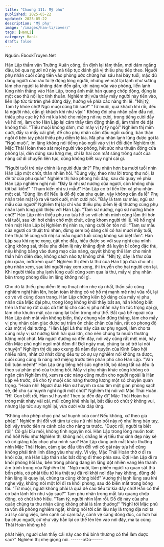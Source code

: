 ```yaml
---
title: "Chương 111: Mỹ phụ"
published: 2025-05-22
updated: 2025-05-22
description: 'Mỹ phụ'
image: '/images/han-li/cover/'
tags: [HanLi]
category: HanLi
draft: false
---
```


Nguồn: EbookTruyen.Net

Hàn Lập thầm vận Trường Xuân công, ổn định lại tâm thần, mới
dám ngẩng đầu, bỏ qua người nữ này mà tiếp tục đánh giá vị
thiếu phụ tiếp theo.
Người phụ nhân cuối cùng tiến vào phòng ước chừng hai sáu hai
bảy tuổi, mặc dù dáng người cao ráo tú lệ động lòng người,
nhưng vẻ mặt lại lạnh như sương làm cho người ta không dám
đến gần, khi nàng vừa vào phòng, liền lạnh lùng nhìn thẳng vào
Hàn Lập, trong ánh mắt hàn quang chớp động, đúng là một cao
thủ nội lực tinh thuần.
Nghiêm thị vừa thấy mấy người này tiến vào, liền lập tức từ trên
ghế đứng dậy, hướng về phía các nàng thi lễ.
"Nhị tỷ, Tam tỷ khỏe chứ! Ngũ muội cũng tới sao!"
"Tứ muội, quá khách khí rồi, đều là người nhà, cần gì khách khí
như vậy!" Không đợi phụ nhân cầm đầu nói, thiếu phụ cực kỳ hồ
mị kia khẽ che miệng nở nụ cười, trong tiếng cười đầy vẻ hồ mị,
làm cho Hàn Lập lại cảm thấy tâm động thần di, âm thầm dè dặt
không thôi.
"Tiểu muội không dám, mời mấy vị tỷ tỷ ngồi" Nghiêm thị mỉm
cười, đẩy ra mấy cái ghế, để cho phụ nhân cầm đầu ngồi xuống,
bản thân ngồi ở bên tay phải thiếu phụ diễm lệ kia.
Mà phụ nhân lạnh lùng được gọi là "Ngũ muội", im lặng không nói
tiếng nào ngồi vào vị trí đối diện Nghiêm thị.
Mặc Thải Hoàn theo sát mọi người vào phòng, hết sức nhu thuận
đóng cửa phòng lại, đến đứng sau lưng mẹ, chỉ là hai con mắt
sáng trông suốt của nàng cứ di chuyển liên tục, cũng không biết
suy nghĩ cái gì.

"Người tuổi trẻ này chính là người đưa tin?" Phụ nhân hơn ba
mươi tuổi nhìn Hàn Lập một chút, thản nhiên hỏi.
"Đúng vậy, theo như lời trong thư nói, là đệ tử của phu quân"
Nghiêm thị hào phóng hồi đáp, sau đó quay về phía Hàn Lập
nghiêm nghị nói: "Đây là nhị sư nương của ngươi, còn không chịu
tới bái kiến!"
"Tham kiến nhị sư mẫu!" Hàn Lập cơ trí tiến lên xá phụ nhân một
cái.
"Đứng lên đi! Nếu là đồ đệ của phu quân, vậy không cần đa lễ"
Phụ nhân trên mặt lộ ra vẻ tươi cười, mỉm cười nói.
"Đây là tam sư mẫu, ngũ sư mẫu của ngươi" Nghiêm thị lại chỉ
vào thiếu phụ diễm lệ dị thường cùng phụ nhân lạnh lùng giới
thiệu với Hàn Lập.
"Tam sư nương, ngũ sư nương khỏe chứ!" Hàn Lập nhìn thiếu
phụ nọ tựa hồ so với chính mình cùng lắm thì hơn vài tuổi, sau
khi hơi chần chờ một chút, cũng khom người thi lễ.
Vẻ hồ nghi trên mặt Hàn Lập bị Nghiêm thị nhìn ra, nàng cười ôn
tồn nói: "Tam sư mẫu của ngươi có thuật trú nhan, đừng xem bộ
dáng chỉ có hai mươi mấy tuổi, trên thực tế cùng với nhị sư mẫu
ngươi tuổi cũng không sai biệt lắm".
Hàn Lập sau khi nghe xong, gật nhẹ đầu, hiểu được so với suy
nghĩ của mình cũng không sai, thiếu phụ diễm lệ này khẳng định
đã luyện bí công đặc thù, nếu không bằng vào dung mạo của
nàng, quyết không thể làm cho mình thần hồn điên đảo, không
cách nào tự khống chế.
"Nhị tỷ, đây là thư của phu quân, mời xem qua!" Nghiêm thị đem
lá thư của Hàn Lập đưa cho nhị phu nhân xem, sau khi người này
xem xong, thì truyền cho hai người còn lại.
Khi người thiếu phụ lạnh lùng cuối cùng xem qua lá thư, mấy vị
phụ nhân bên trong phòng đều im lặng không nói gì.

Cho dù là thiếu phụ diễm lệ nọ thoạt nhìn nhẹ dạ nhất, thần sắc
cũng nghiêm nghị hẳn lên, hoàn toàn không có vẻ hồ mị mạnh mẻ
như vừa rồi, lại có vẻ vô cùng đoan trang.
Hàn Lập chứng kiến bộ dáng của mấy vị phu nhân của Mặc đại
phu, trong lòng không khỏi thấy bất an, hắn không biết trên lá thư
nọ rốt cuộc dã tiết lộ cho các vị phụ nhân này tin tức trọng đại gì,
làm cho khuôn mặt các nàng lại trầm trọng như thế.
Bất quá bề ngoài của Hàn Lập ánh mắt vẫn không biến, thủy
chung vẫn đứng thẳng, làm cho mấy vị phụ nhân cảm giác được
sự trầm ổn chắc chắn của hắn, rất có phong độ của một vị đại
tướng.
"Hàn Lập! Lá thư này của sư phụ ngươi, làm cho ta cùng mấy vị
sư nương kinh hãi quá lớn, cho nên chúng ta muốn thương lượng
một chút. Mà ngươi đường xa đến đây, nói vậy cũng rất mệt mỏi,
hãy đến Mặc phủ nghỉ ngơi một đêm đi! Đợi ngày mai, chúng ta
sẽ trở lại nói chuyện" Nghiêm thị dù sao cxung đã nắm đại quyền
của Kinh Giao hội nhiều năm, nhất cử nhất động đều tự có sự uy
nghiêm nói không ra được, cuối cùng cũng là nàng mở miệng
trước tiên phân phó cho Hàn Lập.
"Vãn bối tuân mệnh!" Hàn Lập ứng tiếng hết sức nghe lời, bộ
dáng tất cả đều là theo sự phân phó của trưởng bối.
Mấy vị phụ nhân khác cũng không có ngăn cản Nghiêm thị, xem
ra các nàng cũng muốn cho người ngoài là Hàn Lập về trước, để
cho tỷ muội các nàng thương lượng một số chuyện quan trọng.
"Hoàn nhi! Ngươi đưa Hàn sư huynh ra sau tìm một gian phòng
sạch sẽ, để cho sư huynh nghỉ ngơi một chút" Nghiêm thị nói với
Mặc Thải Hoàn.
"Hì! Con biết rồi, Hàn sư huynh! Theo ta đến đây đi" Mặc Thải
Hoàn hai tròng mắt nháy vài cái, mũi cũng khẽ nhíu lại, bắt đầu có
chút ý không vui, nhưng lập tức suy nghĩ lại, vừa cười vừa đáp
ứng.

"Không cho phép chọc phá sư huynh của con! Nếu không, xử
theo gia pháp!" Nghiêm thị đối với tâm tư của nữ nhi bảo bối này
rõ như lòng bàn tay, bởi vậy trước tiên ra cảnh cáo cho nàng ta
trước.
"Được rồi, người ta biết rồi!" Cô gái bĩu môi, không tình nguyện
nói.
Hàn Lập trong lòng muốn toát mồ hôi! Nếu như Nghiêm thị không
nói, chẳng lẻ vị tiểu thư xinh đẹp này sẽ vô cớ giăng bẫy chọc phá
mình sao?
Hàn Lập dùng ánh mắt khác thường nhìn Mặc Thải Hoàn, cảm
giác đầu tiên đối với cô gái này tựa hồ cũng không phải tinh linh
đáng yêu như vậy.
Vì vậy, Mặc Thải Hoàn thờ ơ đi ra khỏi cửa, mà Hàn Lập thần sắc
bất động đi theo phía sau.
Đợi Hàn Lập đi ra khỏi phòng hồi lâu, bên trong phòng đang im
lặng đột nhiên vang lên thanh âm trịnh trọng của Nghiêm thị.
"Ngũ muội, làm phiền người ra quan sát thử bốn phía, có phải tiểu
tử kia thật sự đã rời khỏi nơi đây hay không, đừng để hắn lặng lẽ
quay lại, chúng ta cũng không biết!"
Vương thị lạnh lùng sau khi nghe vậy, không nói một lời đi ra khỏi
phòng, sau đó biến mất trong bóng tối.
"Tứ muội, người không phải là quá đề cao tiểu tử kia đấy chứ!
Hắn có thể có bản lãnh lớn như vậy sao?" Tam phu nhân trong
mắt lưu quang chớp động, có chút khó hiểu.
"Tam tỷ, người nhìn lầm rồi. Đồ đệ này của phu quân chúng ta thu
nhận cũng không phải là tầm thường!"
"Nghĩ tới Mặc phủ ta vốn đề phòng nghiêm ngặt, không nói tới căn
lầu này là trọng địa nơi ta xử lsy công việc, bên cạnh có cạm bẫy,
cảnh vệ càng đông đúc, có hơn hai ba chục người, cứ như vậy
hắn lại có thể lén lẻn vào nơi đây, mà ta cùng Thải Hoàn không hề

phát hiện, người cảm thấy cái này cao thủ bình thường có thể làm
được sao?" Nghiêm thị nhẹ giọng nói.
------oOo------
